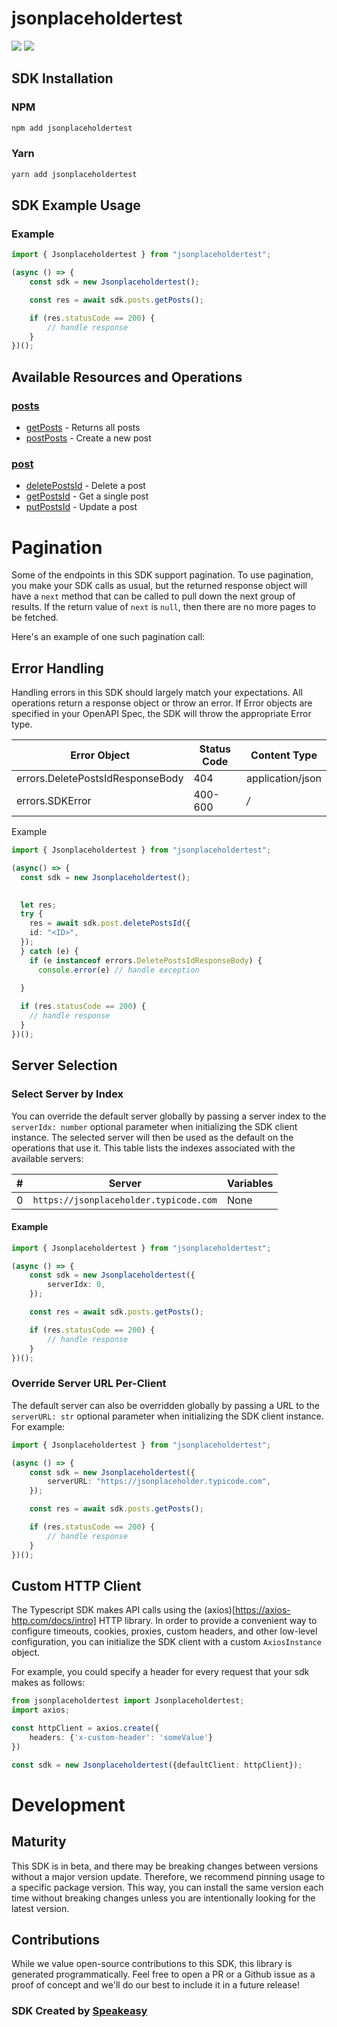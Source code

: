 # jsonplaceholdertest

<div align="left">
    <a href="https://speakeasyapi.dev/"><img src="https://custom-icon-badges.demolab.com/badge/-Built%20By%20Speakeasy-212015?style=for-the-badge&logoColor=FBE331&logo=speakeasy&labelColor=545454" /></a>
    <a href="https://github.com/speakeasy-sdks/sdkv1.git/actions"><img src="https://img.shields.io/github/actions/workflow/status/speakeasy-sdks/sdkv1/speakeasy_sdk_generation.yml?style=for-the-badge" /></a>
    
</div>

<!-- Start SDK Installation -->
## SDK Installation

### NPM

```bash
npm add jsonplaceholdertest
```

### Yarn

```bash
yarn add jsonplaceholdertest
```
<!-- End SDK Installation -->

## SDK Example Usage
<!-- Start SDK Example Usage -->
### Example

```typescript
import { Jsonplaceholdertest } from "jsonplaceholdertest";

(async () => {
    const sdk = new Jsonplaceholdertest();

    const res = await sdk.posts.getPosts();

    if (res.statusCode == 200) {
        // handle response
    }
})();

```
<!-- End SDK Example Usage -->

<!-- Start SDK Available Operations -->
## Available Resources and Operations


### [posts](docs/sdks/posts/README.md)

* [getPosts](docs/sdks/posts/README.md#getposts) - Returns all posts
* [postPosts](docs/sdks/posts/README.md#postposts) - Create a new post

### [post](docs/sdks/post/README.md)

* [deletePostsId](docs/sdks/post/README.md#deletepostsid) - Delete a post
* [getPostsId](docs/sdks/post/README.md#getpostsid) - Get a single post
* [putPostsId](docs/sdks/post/README.md#putpostsid) - Update a post
<!-- End SDK Available Operations -->

<!-- Start Dev Containers -->

<!-- End Dev Containers -->

<!-- Start Pagination -->
# Pagination

Some of the endpoints in this SDK support pagination. To use pagination, you make your SDK calls as usual, but the
returned response object will have a `next` method that can be called to pull down the next group of results. If the
return value of `next` is `null`, then there are no more pages to be fetched.

Here's an example of one such pagination call:
<!-- End Pagination -->



<!-- Start Error Handling -->
## Error Handling

Handling errors in this SDK should largely match your expectations.  All operations return a response object or throw an error.  If Error objects are specified in your OpenAPI Spec, the SDK will throw the appropriate Error type.

| Error Object                     | Status Code                      | Content Type                     |
| -------------------------------- | -------------------------------- | -------------------------------- |
| errors.DeletePostsIdResponseBody | 404                              | application/json                 |
| errors.SDKError                  | 400-600                          | */*                              |

Example

```typescript
import { Jsonplaceholdertest } from "jsonplaceholdertest";

(async() => {
  const sdk = new Jsonplaceholdertest();

  
  let res;
  try {
    res = await sdk.post.deletePostsId({
    id: "<ID>",
  });
  } catch (e) { 
    if (e instanceof errors.DeletePostsIdResponseBody) {
      console.error(e) // handle exception 
    
  }

  if (res.statusCode == 200) {
    // handle response
  }
})();
```
<!-- End Error Handling -->



<!-- Start Server Selection -->
## Server Selection

### Select Server by Index

You can override the default server globally by passing a server index to the `serverIdx: number` optional parameter when initializing the SDK client instance. The selected server will then be used as the default on the operations that use it. This table lists the indexes associated with the available servers:

| # | Server | Variables |
| - | ------ | --------- |
| 0 | `https://jsonplaceholder.typicode.com` | None |

#### Example

```typescript
import { Jsonplaceholdertest } from "jsonplaceholdertest";

(async () => {
    const sdk = new Jsonplaceholdertest({
        serverIdx: 0,
    });

    const res = await sdk.posts.getPosts();

    if (res.statusCode == 200) {
        // handle response
    }
})();

```


### Override Server URL Per-Client

The default server can also be overridden globally by passing a URL to the `serverURL: str` optional parameter when initializing the SDK client instance. For example:
```typescript
import { Jsonplaceholdertest } from "jsonplaceholdertest";

(async () => {
    const sdk = new Jsonplaceholdertest({
        serverURL: "https://jsonplaceholder.typicode.com",
    });

    const res = await sdk.posts.getPosts();

    if (res.statusCode == 200) {
        // handle response
    }
})();

```
<!-- End Server Selection -->



<!-- Start Custom HTTP Client -->
## Custom HTTP Client

The Typescript SDK makes API calls using the (axios)[https://axios-http.com/docs/intro] HTTP library.  In order to provide a convenient way to configure timeouts, cookies, proxies, custom headers, and other low-level configuration, you can initialize the SDK client with a custom `AxiosInstance` object.

For example, you could specify a header for every request that your sdk makes as follows:

```typescript
from jsonplaceholdertest import Jsonplaceholdertest;
import axios;

const httpClient = axios.create({
    headers: {'x-custom-header': 'someValue'}
})

const sdk = new Jsonplaceholdertest({defaultClient: httpClient});
```
<!-- End Custom HTTP Client -->

<!-- Placeholder for Future Speakeasy SDK Sections -->

# Development

## Maturity

This SDK is in beta, and there may be breaking changes between versions without a major version update. Therefore, we recommend pinning usage
to a specific package version. This way, you can install the same version each time without breaking changes unless you are intentionally
looking for the latest version.

## Contributions

While we value open-source contributions to this SDK, this library is generated programmatically.
Feel free to open a PR or a Github issue as a proof of concept and we'll do our best to include it in a future release!

### SDK Created by [Speakeasy](https://docs.speakeasyapi.dev/docs/using-speakeasy/client-sdks)
